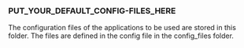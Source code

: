 ### PUT_YOUR_DEFAULT_CONFIG-FILES_HERE
The configuration files of the applications to be used are stored in this folder. The files are defined in the config file in the config_files folder.